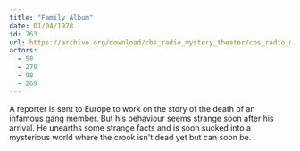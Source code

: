 ```yaml
---
title: "Family Album"
date: 01/04/1978
id: 763
url: https://archive.org/download/cbs_radio_mystery_theater/cbs_radio_mystery_theater-0751-0800.zip/cbs_radio_mystery_theater-0751-0800%2Fcbsrmt_0763_family_album.mp3
actors:
  - 58
  - 279
  - 98
  - 269
---
```

A reporter is sent to Europe to work on the story of the death of an infamous gang member. But his behaviour seems strange soon after his arrival. He unearths some strange facts and is soon sucked into a mysterious world where the crook isn't dead yet but can soon be.